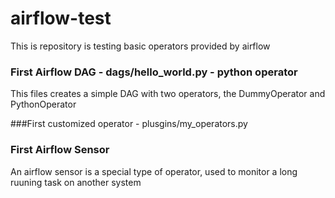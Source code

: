 # airflow-test
This is repository is testing basic operators provided by airflow
### First Airflow DAG - dags/hello_world.py - python operator
This files creates a simple DAG with two operators, the DummyOperator and PythonOperator

###First customized operator - plusgins/my_operators.py

### First Airflow Sensor 
An airflow sensor is a special type of operator, used to monitor a long ruuning task on another system
